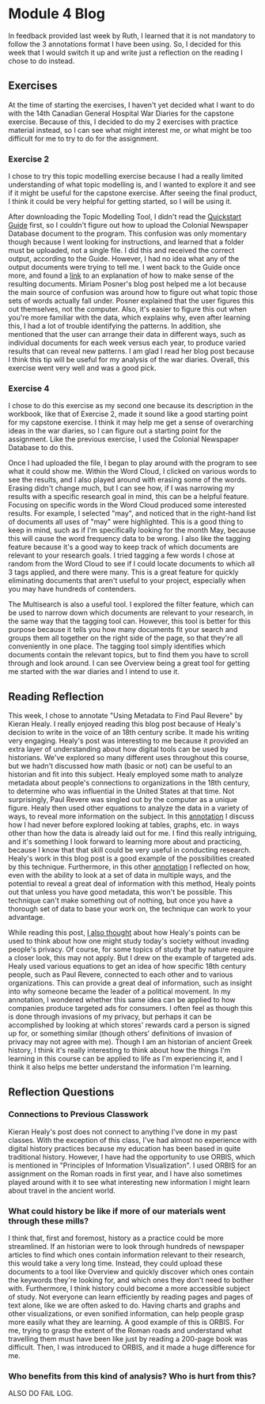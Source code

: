# Module 4 Blog

In feedback provided last week by Ruth, I learned that it is not mandatory to follow the 3 annotations format I have been using. So, I decided for this week that I would switch it up and write just a reflection on the reading I chose to do instead.

## Exercises

At the time of starting the exercises, I haven't yet decided what I want to do with the 14th Canadian General Hospital War Diaries for the capstone exercise. Because of this, I decided to do my 2 exercises with practice material instead, so I can see what might interest me, or what might be too difficult for me to try to do for the assignment.

### Exercise 2

I chose to try this topic modelling exercise because I had a really limited understanding of what topic modelling is, and I wanted to explore it and see if it might be useful for the capstone exercise. After seeing the final product, I think it could be very helpful for getting started, so I will be using it. 

After downloading the Topic Modelling Tool, I didn't read the [Quickstart Guide](https://senderle.github.io/topic-modeling-tool/documentation/2017/01/06/quickstart.html) first, so I couldn't figure out how to upload the Colonial Newspaper Database document to the program. This confusion was only momentary though because I went looking for instructions, and learned that a folder must be uploaded, not a single file. I did this and received the correct output, according to the Guide. However, I had no idea what any of the output documents were trying to tell me. I went back to the Guide once more, and found a [link](http://miriamposner.com/blog/very-basic-strategies-for-interpreting-results-from-the-topic-modeling-tool/) to an explanation of how to make sense of the resulting documents. Miriam Posner's blog post helped me a lot because the main source of confusion was around how to figure out what topic those sets of words actually fall under. Posner explained that the user figures this out themselves, not the computer. Also, it's easier to figure this out when you're more familiar with the data, which explains why, even after learning this, I had a lot of trouble identifying the patterns. In addition, she mentioned that the user can arrange their data in different ways, such as individual documents for each week versus each year, to produce varied results that can reveal new patterns. I am glad I read her blog post because I think this tip will be useful for my analysis of the war diaries. Overall, this exercise went very well and was a good pick.

### Exercise 4

I chose to do this exercise as my second one because its description in the workbook, like that of Exercise 2, made it sound like a good starting point for my capstone exercise. I think it may help me get a sense of overarching ideas in the war diaries, so I can figure out a starting point for the assignment. Like the previous exercise, I used the Colonial Newspaper Database to do this. 

Once I had uploaded the file, I began to play around with the program to see what it could show me. Within the Word Cloud, I clicked on various words to see the results, and I also played around with erasing some of the words. Erasing didn't change much, but I can see how, if I was narrowing my results with a specific research goal in mind, this can be a helpful feature. Focusing on specific words in the Word Cloud produced some interested results. For example, I selected "may", and noticed that in the right-hand list of documents all uses of "may" were highlighted. This is a good thing to keep in mind, such as if I'm specifically looking for the month May, because this will cause the word frequency data to be wrong. I also like the tagging feature because it's a good way to keep track of which documents are relevant to your research goals. I tried tagging a few words I chose at random from the Word Cloud to see if I could locate documents to which all 3 tags applied, and there were many. This is a great feature for quickly eliminating documents that aren't useful to your project, especially when you may have hundreds of contenders. 

The Multisearch is also a useful tool. I explored the filter feature, which can be used to narrow down which documents are relevant to your research, in the same way that the tagging tool can. However, this tool is better for this purpose because it tells you how many documents fit your search and groups them all together on the right side of the page, so that they're all conveniently in one place. The tagging tool simply identifies which documents contain the relevant topics, but to find them you have to scroll through and look around. I can see Overview being a great tool for getting me started with the war diaries and I intend to use it.

## Reading Reflection

This week, I chose to annotate "Using Metadata to Find Paul Revere" by Kieran Healy. I really enjoyed reading this blog post because of Healy's decision to write in the voice of an 18th century scribe. It made his writing very engaging. Healy's post was interesting to me because it provided an extra layer of understanding about how digital tools can be used by historians. We've explored so many different uses throughout this course, but we hadn't discussed how math (basic or not) can be useful to an historian and fit into this subject. Healy employed some math to analyze metadata about people's connections to organizations in the 18th century, to determine who was influential in the United States at that time. Not surprisingly, Paul Revere was singled out by the computer as a unique figure. Healy then used other equations to analyze the data in a variety of ways, to reveal more information on the subject. In this [annotation](https://hyp.is/ryqGHIexEembrMsyEBQQtw/kieranhealy.org/blog/archives/2013/06/09/using-metadata-to-find-paul-revere/) I discuss how I had never before explored looking at tables, graphs, etc. in ways other than how the data is already laid out for me. I find this really intriguing, and it's something I look forward to learning more about and practicing, because I know that that skill could be very useful in conducting research. Healy's work in this blog post is a good example of the possibilities created by this technique. Furthermore, in this other [annotation](https://hyp.is/zQO_PofcEemrOM8Npm6YMQ/kieranhealy.org/blog/archives/2013/06/09/using-metadata-to-find-paul-revere/) I reflected on how, even with the ability to look at a set of data in multiple ways, and the potential to reveal a great deal of information with this method, Healy points out that unless you have good metadata, this won't be possible. This technique can't make something out of nothing, but once you have a thorough set of data to base your work on, the technique can work to your advantage. 

While reading this post, [I also thought](https://hyp.is/YOEKCoe0Eem3eIMxeGZy4g/kieranhealy.org/blog/archives/2013/06/09/using-metadata-to-find-paul-revere/) about how Healy's points can be used to think about how one might study today's society without invading people's privacy. Of course, for some topics of study that by nature require a closer look, this may not apply. But I drew on the example of targeted ads. Healy used various equations to get an idea of how specific 18th century people, such as Paul Revere, connected to each other and to various organizations. This can provide a great deal of information, such as insight into why someone became the leader of a political movement. In my annotation, I wondered whether this same idea can be applied to how companies produce targeted ads for consumers. I often feel as though this is done through invasions of my privacy, but perhaps it can be accomplished by looking at which stores' rewards card a person is signed up for, or something similar (though others' definitions of invasion of privacy may not agree with me). Though I am an historian of ancient Greek history, I think it's really interesting to think about how the things I'm learning in this course can be applied to life as I'm experiencing it, and I think it also helps me better understand the information I'm learning. 

## Reflection Questions

### Connections to Previous Classwork

Kieran Healy's post does not connect to anything I've done in my past classes. With the exception of this class, I've had almost no experience with digital history practices because my education has been based in quite traditional history. However, I have had the opportunity to use ORBIS, which is mentioned in "Principles of Information Visualization". I used ORBIS for an assignment on the Roman roads in first year, and I have also sometimes played around with it to see what interesting new information I might learn about travel in the ancient world.

### What could history be like if more of our materials went through these mills?

I think that, first and foremost, history as a practice could be more streamlined. If an historian were to look through hundreds of newspaper articles to find which ones contain information relevant to their research, this would take a very long time. Instead, they could upload these documents to a tool like Overview and quickly discover which ones contain the keywords they're looking for, and which ones they don't need to bother with. Furthermore, I think history could become a more accessible subject of study. Not everyone can learn efficiently by reading pages and pages of text alone, like we are often asked to do. Having charts and graphs and other visualizations, or even sonified information, can help people grasp more easily what they are learning. A good example of this is ORBIS. For me, trying to grasp the extent of the Roman roads and understand what travelling them must have been like just by reading a 200-page book was difficult. Then, I was introduced to ORBIS, and it made a huge difference for me.

### Who benefits from this kind of analysis? Who is hurt from this?

ALSO DO FAIL LOG.
